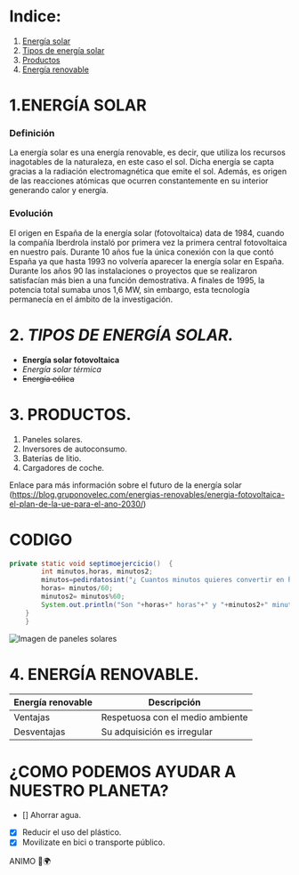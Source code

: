 # Indice:

1. [Energía solar](#id1)
2. [Tipos de energía solar](#id2)
3. [Productos](#id3)
4. [Energía renovable](#id4)

# 1.ENERGÍA SOLAR <a name="id1"></a>
### Definición
La energía solar es una energía renovable, es decir, que utiliza los recursos inagotables de la naturaleza, en este caso el sol. Dicha energía se capta gracias a la radiación electromagnética que emite el sol. Además, es origen de las reacciones atómicas que ocurren constantemente en su interior generando calor y energía. 

### Evolución
El origen en España de la energía solar (fotovoltaica) data de 1984, cuando la compañía Iberdrola instaló por primera vez la primera central fotovoltaica en nuestro país. Durante 10 años fue la única conexión con la que contó España ya que hasta 1993 no volvería aparecer la energía solar en España. Durante los años 90 las instalaciones o proyectos que se realizaron satisfacían más bien a una función demostrativa. A finales de 1995, la potencia total sumaba unos 1,6 MW, sin embargo, esta tecnología permanecía en el ámbito de la investigación.

# 2. ***TIPOS DE ENERGÍA SOLAR.*** <a name="id2"></a>
- **Energía solar fotovoltaica**
- *Energía solar térmica*
- ~~Energía eólica~~

# 3. PRODUCTOS. <a name="id3"></a>
1. Paneles solares.
2. Inversores de autoconsumo.
3. Baterías de litio.
4. Cargadores de coche.

Enlace para más información sobre el futuro de la energía solar (https://blog.gruponovelec.com/energias-renovables/energia-fotovoltaica-el-plan-de-la-ue-para-el-ano-2030/)

# CODIGO
```java
private static void septimoejercicio()  {
		int minutos,horas, minutos2;
		minutos=pedirdatosint("¿ Cuantos minutos quieres convertir en horas? ");
		horas= minutos/60;
		minutos2= minutos%60;
		System.out.println("Son "+horas+" horas"+" y "+minutos2+" minutos"+".");
    }
    }
 ```
    

![Imagen de paneles solares](https://www.bbva.com/wp-content/uploads/2020/08/BBVA-EnergiaSolar-1024x629.jpg)

# 4. ENERGÍA RENOVABLE. <a name="id4"></a>

| Energía renovable | Descripción |
| --- | --- |
| Ventajas | Respetuosa con el medio ambiente |
| Desventajas | Su adquisición es irregular |

# ¿COMO PODEMOS AYUDAR A NUESTRO PLANETA?
- [] Ahorrar agua.
- [x] Reducir el uso del plástico.
- [x] Movilizate en bici o transporte público.

ANIMO 💪🌍



















<!--
**Cope7/Cope7** is a ✨ _special_ ✨ repository because its `README.md` (this file) appears on your GitHub profile.

Here are some ideas to get you started:

- 🔭 I’m currently working on ...
- 🌱 I’m currently learning ...
- 👯 I’m looking to collaborate on ...
- 🤔 I’m looking for help with ...
- 💬 Ask me about ...
- 📫 How to reach me: ...
- 😄 Pronouns: ...
- ⚡ Fun fact: ...
-->

